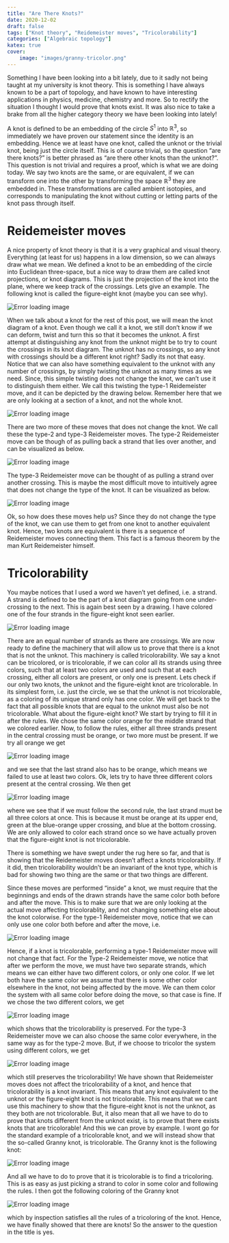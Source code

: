 ```yaml
---
title: "Are There Knots?"
date: 2020-12-02
draft: false
tags: ["Knot theory", "Reidemeister moves", "Tricolorability"]
categories: ["Algebraic topology"]
katex: true
cover:
    image: "images/granny-tricolor.png"
---
```



Something I have been looking into a bit lately, due to it sadly not being taught at my university is knot theory. This is something I have always known to be a part of topology, and have known to have interesting applications in physics, medicine, chemistry and more. So to rectify the situation I thought I would prove that knots exist. It was also nice to take a brake from all the higher category theory we have been looking into lately!

A knot is defined to be an embedding of the circle $S^1$ into $\mathbb{R}^3$, so immediately we have proven our statement since the identity is an embedding. Hence we at least have one knot, called the unknot or the trivial knot, being just the circle itself. This is of course trivial, so the question “are there knots?” is better phrased as “are there other knots than the unknot?”. This question is not trivial and requires a proof, which is what we are doing today. We say two knots are the same, or are equivalent, if we can transform one into the other by transforming the space $\mathbb{R}^3$ they are embedded in. These transformations are called ambient isotopies, and corresponds to manipulating the knot without cutting or letting parts of the knot pass through itself.

# Reidemeister moves

A nice property of knot theory is that it is a very graphical and visual theory. Everything (at least for us) happens in a low dimension, so we can always draw what we mean. We defined a knot to be an embedding of the circle into Euclidean three-space, but a nice way to draw them are called knot projections, or knot diagrams. This is just the projection of the knot into the plane, where we keep track of the crossings. Lets give an example. The following knot is called the figure-eight knot (maybe you can see why).

![Error loading image](images/figure-8-knot.png)

When we talk about a knot for the rest of this post, we will mean the knot diagram of a knot. Even though we call it a knot, we still don’t know if we can deform, twist and turn this so that it becomes the unknot. A first attempt at distinguishing any knot from the unknot might be to try to count the crossings in its knot diagram. The unknot has no crossings, so any knot with crossings should be a different knot right? Sadly its not that easy. Notice that we can also have something equivalent to the unknot with any number of crossings, by simply twisting the unknot as many times as we need. Since, this simple twisting does not change the knot, we can’t use it to distinguish them either. We call this twisting the type-1 Reidemeister move, and it can be depicted by the drawing below. Remember here that we are only looking at a section of a knot, and not the whole knot.

![Error loading image](images/reidemeister-1.png)

There are two more of these moves that does not change the knot. We call these the type-2 and type-3 Reidemeister moves. The type-2 Reidemeister move can be though of as pulling back a strand that lies over another, and can be visualized as below.

![Error loading image](images/reidemeister-2.png)

The type-3 Reidemeister move can be thought of as pulling a strand over another crossing. This is maybe the most difficult move to intuitively agree that does not change the type of the knot. It can be visualized as below.

![Error loading image](images/reidemeister-3.png)

Ok, so how does these moves help us? Since they do not change the type of the knot, we can use them to get from one knot to another equivalent knot. Hence, two knots are equivalent is there is a sequence of Reidemeister moves connecting them. This fact is a famous theorem by the man Kurt Reidemeister himself.

# Tricolorability

You maybe notices that I used a word we haven’t yet defined, i.e. a strand. A strand is defined to be the part of a knot diagram going from one under-crossing to the next. This is again best seen by a drawing. I have colored one of the four strands in the figure-eight knot seen earlier.

![Error loading image](images/strand.png)

There are an equal number of strands as there are crossings. We are now ready to define the machinery that will allow us to prove that there is a knot that is not the unknot. This machinery is called tricolorability. We say a knot can be tricolored, or is tricolorable, if we can color all its strands using three colors, such that at least two colors are used and such that at each crossing, either all colors are present, or only one is present. Lets check if our only two knots, the unknot and the figure-eight knot are tricolorable. In its simplest form, i.e. just the circle, we se that the unknot is not tricolorable, as a coloring of its unique strand only has one color. We will get back to the fact that all possible knots that are equal to the unknot must also be not tricolorable. What about the figure-eight knot? We start by trying to fill it in after the rules. We chose the same color orange for the middle strand that we colored earlier. Now, to follow the rules, either all three strands present in the central crossing must be orange, or two more must be present. If we try all orange we get

![Error loading image](images/tricolor-8.png)

and we see that the last strand also has to be orange, which means we failed to use at least two colors. Ok, lets try to have three different colors present at the central crossing. We then get

![Error loading image](images/tricolor-8-2.png)

where we see that if we must follow the second rule, the last strand must be all three colors at once. This is because it must be orange at its upper end, green at the blue-orange upper crossing, and blue at the bottom crossing. We are only allowed to color each strand once so we have actually proven that the figure-eight knot is not tricolorable.

There is something we have swept under the rug here so far, and that is showing that the Reidemeister moves doesn’t affect a knots tricolorability. If it did, then tricolorability wouldn’t be an invariant of the knot type, which is bad for showing two thing are the same or that two things are different.

Since these moves are performed “inside” a knot, we must require that the beginnings and ends of the drawn strands have the same color both before and after the move. This is to make sure that we are only looking at the actual move affecting tricolorablity, and not changing something else about the knot colorwise. For the type-1 Reidemeister move, notice that we can only use one color both before and after the move, i.e.

![Error loading image](images/tricolorable-1.png)

Hence, if a knot is tricolorable, performing a type-1 Reidemeister move will not change that fact. For the Type-2 Reidemeister move, we notice that after we perform the move, we must have two separate strands, which means we can either have two different colors, or only one color. If we let both have the same color we assume that there is some other color elsewhere in the knot, not being affected by the move. We can them color the system with all same color before doing the move, so that case is fine. If we chose the two different colors, we get

![Error loading image](images/tricolorable-2.png)

which shows that the tricolorability is preserved. For the type-3 Reidemeister move we can also choose the same color everywhere, in the same way as for the type-2 move. But, if we choose to tricolor the system using different colors, we get

![Error loading image](images/tricolorable-3.png)

which still preserves the tricolorability! We have shown that Reidemeister moves does not affect the tricolorability of a knot, and hence that tricolorability is a knot invariant. This means that any knot equivalent to the unknot or the figure-eight knot is not tricolorable. This means that we cant use this machinery to show that the figure-eight knot is not the unknot, as they both are not tricolorable. But, it also mean that all we have to do to prove that knots different from the unknot exist, is to prove that there exists knots that are tricolorable! And this we can prove by example. I wont go for the standard example of a tricolorable knot, and we will instead show that the so-called Granny knot, is tricolorable. The Granny knot is the following knot:

![Error loading image](images/granny.png)

And all we have to do to prove that it is tricolorable is to find a tricoloring. This is as easy as just picking a strand to color in some color and following the rules. I then got the following coloring of the Granny knot

![Error loading image](images/granny-tricolor.png)

which by inspection satisfies all the rules of a tricoloring of the knot. Hence, we have finally showed that there are knots! So the answer to the question in the title is yes.